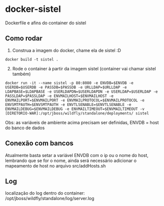 # docker-sistel
Dockerfile e afins do container do sistel 

## Como rodar

1. Construa a imagem do docker, chame ela de sistel :D
```
docker build -t sistel .
```
2. Rode o container à partir da imagem sistel (container vai chamar sistel também)
```
docker run -it --name sistel -p 80:8080 -e ENVDB=$ENVDB -e USERDB=$USERDB -e PASSDB=$PASSDB -e URLLDAP=$URLLDAP -e LDAPBASE=$LDAPBASE -e USERLDAPDN=$USERLDAPDN -e USERLDAP=$USERLDAP -e PASSLDAP=$PASSLDAP -e ENVMAILHOST=$ENVMAILHOST -e ENVMAILPORT=$ENVMAILPORT -e ENVMAILPROTOCOL=$ENVMAILPROTOCOL -e ENVSMTPAUTH=$ENVSMTPAUTH -e ENVTLSENABLE=$ENVTLSENABLE -e ENVMAILDEBUG=$ENVMAILDEBUG -e ENVMAILTIMEOUT=$ENVMAILTIMEOUT -v [DIRETORIO-WAR]:/opt/jboss/wildfly/standalone/deployments/ sistel
```

Obs: as variáveis de ambiente acima precisam ser definidas, ENVDB = host do banco de dados

## Conexão com bancos

Atualmente basta setar a variável ENVDB com o ip ou o nome do host, lembrando que se for o nome, ainda será necessário adicionar o mapeamento de host no arquivo src/addHosts.sh

## Log

localização do log dentro do container: /opt/jboss/wildfly/standalone/log/server.log
